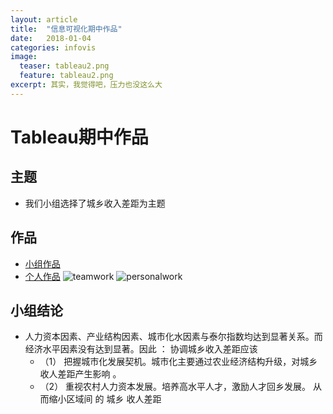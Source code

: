 ```yaml
---
layout: article
title:  "信息可视化期中作品"
date:   2018-01-04
categories: infovis
image:
  teaser: tableau2.png
  feature: tableau2.png
excerpt: 其实，我觉得吧，压力也没这么大
---
```


# Tableau期中作品

## 主题
- 我们小组选择了城乡收入差距为主题

## 作品
- [小组作品](https://luo00789.github.io/infovis/tableau/tab.html)
- [个人作品](https://luo00789.github.io/infovis/qizhong/index.html)
![teamwork](https://luo00789.github.io/images/tableau4.png)
![personalwork](https://luo00789.github.io/images/tableau2.png)
## 小组结论
- 人力资本因素、产业结构因素、城市化水因素与泰尔指数均达到显著关系。而经济水平因素没有达到显著。因此 ：
协调城乡收入差距应该
  - （1） 把握城市化发展契机。城市化主要通过农业经济结构升级，对城乡收人差距产生影响 。
  - （2） 重视农村人力资本发展。培养高水平人才，激励人才回乡发展。 从而缩小区域间 的 城乡 收人差距

